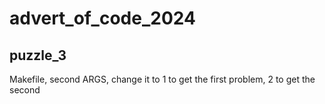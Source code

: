 # advert_of_code_2024

## puzzle_3

Makefile, second ARGS, change it to 1 to get the first problem, 2 to get the second 
